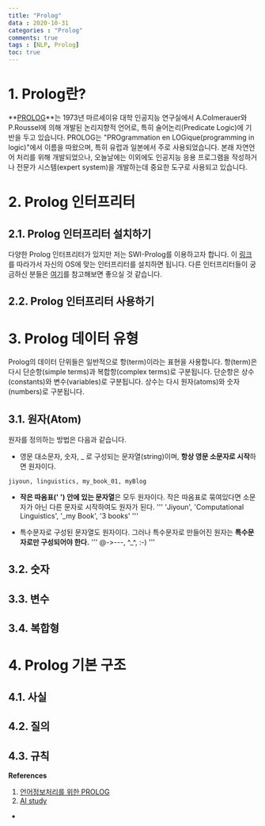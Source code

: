 ```yaml
---
title: "Prolog"
data : 2020-10-31
categories : "Prolog"
comments: true
tags : [NLP, Prolog]
toc: true
---
```


# 1. Prolog란?
**[PROLOG]**는 1973년 마르세이유 대학 인공지능 연구실에서 A.Colmerauer와 P.Roussel에 의해 개발된 논리지향적 언어로, 특히 술어논리(Predicate Logic)에 기반을 두고 있습니다. 
PROLOG는 "PROgrammation en LOGique(programming in logic)"에서 이름을 따왔으며, 특히 유럽과 일본에서 주로 사용되었습니다. 
본래 자연언어 처리를 위해 개발되었으나, 오늘날에는 이외에도 인공지능 응용 프로그램을 작성하거나 전문가 시스템(expert system)을 개발하는데 중요한 도구로 사용되고 있습니다. 

[PROLOG]: https://ko.wikipedia.org/wiki/%ED%94%84%EB%A1%A4%EB%A1%9C%EA%B7%B8_(%ED%94%84%EB%A1%9C%EA%B7%B8%EB%9E%98%EB%B0%8D_%EC%96%B8%EC%96%B4)

# 2. Prolog 인터프리터 
## 2.1. Prolog 인터프리터 설치하기
다양한 Prolog 인터프리터가 있지만 저는 SWI-Prolog를 이용하고자 합니다. 
이 [링크]를 따라가서 자신의 OS에 맞는 인터프리터를 설치하면 됩니다.
다른 인터프리터들이 궁금하신 분들은 [여기]를 참고해보면 좋으실 것 같습니다. 

[링크]: https://www.swi-prolog.org/download/stable
[여기]: https://riptutorial.com/ko/prolog

## 2.2. Prolog 인터프리터 사용하기

# 3. Prolog 데이터 유형
Prolog의 데이터 단위들은 일반적으로 항(term)이라는 표현을 사용합니다.
항(term)은 다시 단순항(simple terms)과 복합항(complex terms)로 구분됩니다. 단순항은 상수(constants)와 변수(variables)로 구분됩니다. 상수는 다시 원자(atoms)와 숫자(numbers)로 구분됩니다. 

## 3.1. 원자(Atom)
원자를 정의하는 방법은 다음과 같습니다. 
* 영문 대소문자, 숫자, _ 로 구성되는 문자열(string)이며, **항상 영문 소문자로 시작**하면 원자이다. 
```
jiyoun, linguistics, my_book_01, myBlog
```

* **작은 따옴표(' ') 안에 있는 문자열**은 모두 원자이다. 작은 따옴표로 묶여있다면 소문자가 아닌 다른 문자로 시작하여도 원자가 된다. 
'''
'Jiyoun', 'Computational Linguistics', '\_my Book', '3 books'
'''

* 특수문자로 구성된 문자열도 원자이다. 그러나 특수문자로 만들어진 원자는 **특수문자로만 구성되어야 한다.**
'''
@->---, ^\_^, :-)
'''

## 3.2. 숫자
## 3.3. 변수
## 3.4. 복합형
# 4. Prolog 기본 구조
## 4.1. 사실
## 4.2. 질의
## 4.3. 규칙



**References**
1. [언어정보처리를 위한 PROLOG]
2. [AI study] 

[언어정보처리를 위한 PROLOG]: https://www.aladin.co.kr/shop/wproduct.aspx?ItemId=1830731
[AI study]: http://www.aistudy.co.kr/program/prolog/prolog_lee.htm

- 
